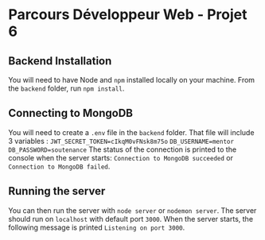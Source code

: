 # Parcours Développeur Web - Projet 6

## Backend Installation

You will need to have Node and `npm` installed locally on your machine.
From the `backend` folder, run `npm install`.

## Connecting to MongoDB

You will need to create a `.env` file in the `backend` folder.
That file will include 3 variables :
`JWT_SECRET_TOKEN=cIkqM0vFNsk8m75o`
`DB_USERNAME=mentor`
`DB_PASSWORD=soutenance`
The status of the connection is printed to the console when the server starts: `Connection to MongoDB succeeded` or `Connection to MongoDB failed`.

## Running the server

You can then run the server with `node server` or `nodemon server`.
The server should run on `localhost` with default port `3000`.
When the server starts, the following message is printed `Listening on port 3000`.
